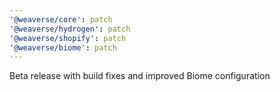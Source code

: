 ```yaml
---
'@weaverse/core': patch
'@weaverse/hydrogen': patch
'@weaverse/shopify': patch
'@weaverse/biome': patch
---
```


Beta release with build fixes and improved Biome configuration